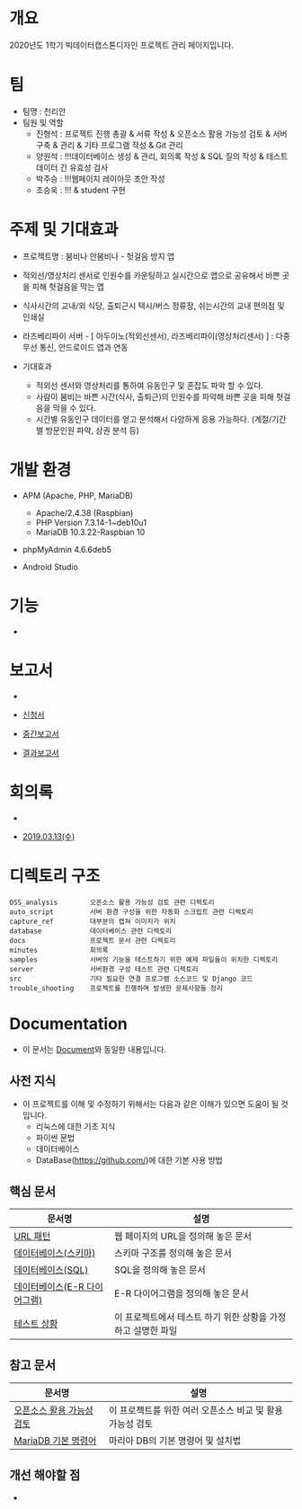 
# 개요
2020년도 1학기 빅데이터캡스톤디자인 프로젝트 관리 페이지입니다.

# 팀
- 팀명 : 천리안
- 팀원 및 역할
    - 진형석 : 프로젝트 진행 총괄 & 서류 작성 & 오픈소스 활용 가능성 검토 & 서버 구축 & 관리 & 기타 프로그램 작성 & Git 관리
    - 양원석 : !!!데이터베이스 생성 & 관리, 회의록 작성 & SQL 질의 작성 & 테스트 데이터 간 유효성 검사
    - 박주승 : !!!웹페이지 레이아웃 초안 작성
    - 조승욱 : !!! & student 구현

# 주제 및 기대효과
  - 프로젝트명 : 붐비나 안붐비나 - 헛걸음 방지 앱
  - 적외선/영상처리 센서로 인원수를 카운팅하고 실시간으로 앱으로 공유해서 바쁜 곳을 피해 헛걸음을 막는 앱
  - 식사시간의 교내/외 식당, 출퇴근시 택시/버스 정류장, 쉬는시간의 교내 편의점 및 인쇄실
  - 라즈베리파이 서버 - [ 아두이노(적외선센서), 라즈베리파이(영상처리센서) ]  : 다중 무선 통신, 안드로이드 앱과 연동
	
  
  - 기대효과
    - 적외선 센서와 영상처리를 통하여 유동인구 및 혼잡도 파악 할 수 있다.
    - 사람이 붐비는 바쁜 시간(식사, 출퇴근)의 인원수를 파악해 바쁜 곳을 피해 헛걸음을 막을 수 있다.
    - 시간별 유동인구 데이터를 얻고 분석해서 다양하게 응용 가능하다. (계절/기간별 방문인원 파악, 상권 분석 등)

    
# 개발 환경
  - APM (Apache, PHP, MariaDB)
    - Apache/2.4.38 (Raspbian)
    - PHP Version 7.3.14-1~deb10u1
    - MariaDB 10.3.22-Raspbian 10

  - phpMyAdmin 4.6.6deb5

  - Android Studio

# 기능  
  - 
    

# 보고서 
-

- [신청서](https://github.com/)
- [중간보고서](https://github.com/)
- [결과보고서](https://github.com/)
    
# 회의록 
- 

- [2019.03.13(수)](https://github.com/)


# 디렉토리 구조
```
OSS_analysis        오픈소스 활용 가능성 검토 관련 디렉토리
auto_script         서버 환경 구성을 위한 자동화 스크립트 관련 디렉토리
capture_ref         대부분의 캡쳐 이미지가 위치
database            데이터베이스 관련 디렉토리
docs                프로젝트 문서 관련 디렉토리
minutes             회의록
samples             서버의 기능을 테스트하기 위한 예제 파일들이 위치한 디렉토리
server              서버환경 구성 테스트 관련 디렉토리
src                 기타 필요한 연결 프로그램 소스코드 및 Django 코드
trouble_shooting    프로젝트를 진행하며 발생한 문제사항들 정리
```

# Documentation
- 이 문서는 [Document](https://github.com/)와 동일한 내용입니다.

## 사전 지식
- 이 프로젝트를 이해 및 수정하기 위해서는 다음과 같은 이해가 있으면 도움이 될 것입니다.
  - 리눅스에 대한 기초 지식
  - 파이썬 문법
  - 데이터베이스
  - DataBase(https://github.com/)에 대한 기본 사용 방법
   

## 핵심 문서
문서명 | 설명
---- | ----
[URL 패턴](https://github.com/) | 웹 페이지의 URL을 정의해 놓은 문서
[데이터베이스(스키마)](https://github.com/) | 스키마 구조를 정의해 놓은 문서
[데이터베이스(SQL)](https://github.com/) | SQL을 정의해 놓은 문서
[데이터베이스(E-R 다이어그램)](https://github.com/) | E-R 다이어그램을 정의해 놓은 문서
[테스트 상황](https://github.com/) | 이 프로젝트에서 테스트 하기 위한 상황을 가정하고 설명한 파일

## 참고 문서
문서명 | 설명
---- | ----
[오픈소스 활용 가능성 검토](https://github.com/) | 이 프로젝트를 위한 여러 오픈소스 비교 및 활용 가능성 검토
[MariaDB 기본 명령어](https://github.com/) | 마리아 DB의 기본 명령어 및 설치법

## 개선 해야할 점
- 
